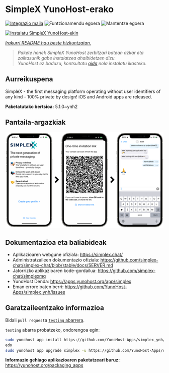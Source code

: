<!--
Ohart ongi: README hau automatikoki sortu da <https://github.com/YunoHost/apps/tree/master/tools/readme_generator>ri esker
EZ editatu eskuz.
-->

# SimpleX YunoHost-erako

[![Integrazio maila](https://dash.yunohost.org/integration/simplex.svg)](https://dash.yunohost.org/appci/app/simplex) ![Funtzionamendu egoera](https://ci-apps.yunohost.org/ci/badges/simplex.status.svg) ![Mantentze egoera](https://ci-apps.yunohost.org/ci/badges/simplex.maintain.svg)

[![Instalatu SimpleX YunoHost-ekin](https://install-app.yunohost.org/install-with-yunohost.svg)](https://install-app.yunohost.org/?app=simplex)

*[Irakurri README hau beste hizkuntzatan.](./ALL_README.md)*

> *Pakete honek SimpleX YunoHost zerbitzari batean azkar eta zailtasunik gabe instalatzea ahalbidetzen dizu.*  
> *YunoHost ez baduzu, kontsultatu [gida](https://yunohost.org/install) nola instalatu ikasteko.*

## Aurreikuspena

SimpleX - the first messaging platform operating without user identifiers of any kind - 100% private by design! iOS and Android apps are released.

**Paketatutako bertsioa:** 5.1.0~ynh2

## Pantaila-argazkiak

![SimpleX(r)en pantaila-argazkia](./doc/screenshots/conversation.png)

## Dokumentazioa eta baliabideak

- Aplikazioaren webgune ofiziala: <https://simplex.chat/>
- Administratzaileen dokumentazio ofiziala: <https://github.com/simplex-chat/simplex-chat/blob/stable/docs/SERVER.md>
- Jatorrizko aplikazioaren kode-gordailua: <https://github.com/simplex-chat/simplexmq>
- YunoHost Denda: <https://apps.yunohost.org/app/simplex>
- Eman errore baten berri: <https://github.com/YunoHost-Apps/simplex_ynh/issues>

## Garatzaileentzako informazioa

Bidali `pull request`a [`testing` abarrera](https://github.com/YunoHost-Apps/simplex_ynh/tree/testing).

`testing` abarra probatzeko, ondorengoa egin:

```bash
sudo yunohost app install https://github.com/YunoHost-Apps/simplex_ynh/tree/testing --debug
edo
sudo yunohost app upgrade simplex -u https://github.com/YunoHost-Apps/simplex_ynh/tree/testing --debug
```

**Informazio gehiago aplikazioaren paketatzeari buruz:** <https://yunohost.org/packaging_apps>
